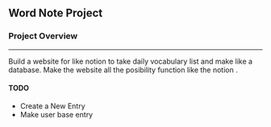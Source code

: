 ## Word Note Project

### Project Overview
---
Build a website for like notion to take daily vocabulary list and make like a database.
Make the website all the posibility function like the notion .


#### TODO
- Create a New Entry
- Make user base entry 